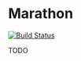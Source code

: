 Marathon
========
[![Build Status](https://travis-ci.org/topfreegames/marathon.svg?branch=master)](https://travis-ci.org/topfreegames/marathon)

TODO
